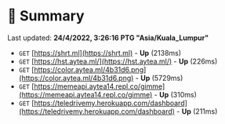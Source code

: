 # 📖 Summary
Last updated: **24/4/2022, 3:26:16 PTG "Asia/Kuala_Lumpur"**

- `GET` [https://shrt.ml](https://shrt.ml) - **Up** (2138ms)
- `GET` [https://hst.aytea.ml/](https://hst.aytea.ml/) - **Up** (226ms)
- `GET` [https://color.aytea.ml/4b31d6.png](https://color.aytea.ml/4b31d6.png) - **Up** (5729ms)
- `GET` [https://memeapi.aytea14.repl.co/gimme](https://memeapi.aytea14.repl.co/gimme) - **Up** (310ms)
- `GET` [https://teledrivemy.herokuapp.com/dashboard](https://teledrivemy.herokuapp.com/dashboard) - **Up** (211ms)
